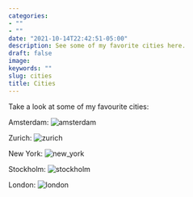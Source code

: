 ```yaml
---
categories:
- ""
- ""
date: "2021-10-14T22:42:51-05:00"
description: See some of my favorite cities here.
draft: false
image: 
keywords: ""
slug: cities
title: Cities
---
```


Take a look at some of my favourite cities:

Amsterdam:
![amsterdam](/img/blogs/amsterdam.jpg)

Zurich:
![zurich](/img/blogs/zurich.jpg)

New York:
![new_york](/img/blogs/ny.jpg)

Stockholm:
![stockholm](/img/blogs/stockholm.jpg)

London:
![london](/img/blogs/london.jpg)